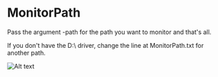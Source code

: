 # MonitorPath

Pass the argument -path for the path you want to monitor and that's all.

If you don't have the D:\ driver, change the line at MonitorPath.txt for another path.

![Alt text](https://i.postimg.cc/44BdX3Kd/Monitor-Path.png)
